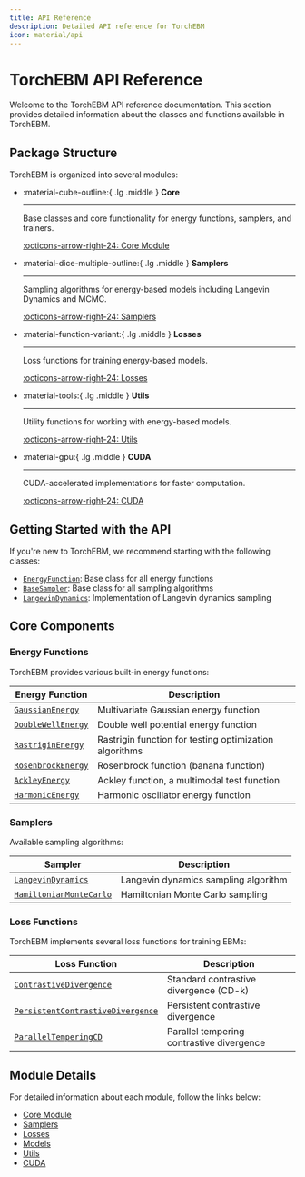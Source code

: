 ```yaml
---
title: API Reference
description: Detailed API reference for TorchEBM
icon: material/api
---
```


# TorchEBM API Reference

Welcome to the TorchEBM API reference documentation. This section provides detailed information about the classes and functions available in TorchEBM.

## Package Structure

TorchEBM is organized into several modules:

<div class="grid cards" markdown>

-   :material-cube-outline:{ .lg .middle } __Core__

    ---

    Base classes and core functionality for energy functions, samplers, and trainers.

    [:octicons-arrow-right-24: Core Module](./torchebm/core)

-   :material-dice-multiple-outline:{ .lg .middle } __Samplers__

    ---

    Sampling algorithms for energy-based models including Langevin Dynamics and MCMC.

    [:octicons-arrow-right-24: Samplers](./torchebm/samplers)

-   :material-function-variant:{ .lg .middle } __Losses__

    ---

    Loss functions for training energy-based models.

    [:octicons-arrow-right-24: Losses](./torchebm/losses)

-   :material-tools:{ .lg .middle } __Utils__

    ---

    Utility functions for working with energy-based models.

    [:octicons-arrow-right-24: Utils](./torchebm/utils)
    
-   :material-gpu:{ .lg .middle } __CUDA__

    ---

    CUDA-accelerated implementations for faster computation.

    [:octicons-arrow-right-24: CUDA](./torchebm/cuda)

</div>

## Getting Started with the API

If you're new to TorchEBM, we recommend starting with the following classes:

- [`EnergyFunction`](./torchebm/core/energy_function/classes/EnergyFunction): Base class for all energy functions
- [`BaseSampler`](./torchebm/core/basesampler/classes/BaseSampler): Base class for all sampling algorithms
- [`LangevinDynamics`](./torchebm/samplers/langevin_dynamics/classes/LangevinDynamics): Implementation of Langevin dynamics sampling

## Core Components

### Energy Functions

TorchEBM provides various built-in energy functions:

| Energy Function | Description |
| --------------- | ----------- |
| [`GaussianEnergy`](./torchebm/core/energy_function/classes/GaussianEnergy.md) | Multivariate Gaussian energy function |
| [`DoubleWellEnergy`](./torchebm/core/energy_function/classes/DoubleWellEnergy.md) | Double well potential energy function |
| [`RastriginEnergy`](./torchebm/core/energy_function/classes/RastriginEnergy.md) | Rastrigin function for testing optimization algorithms |
| [`RosenbrockEnergy`](./torchebm/core/energy_function/classes/RosenbrockEnergy.md) | Rosenbrock function (banana function) |
| [`AckleyEnergy`](./torchebm/core/energy_function/classes/AckleyEnergy.md) | Ackley function, a multimodal test function |
| [`HarmonicEnergy`](./torchebm/core/energy_function/classes/HarmonicEnergy.md) | Harmonic oscillator energy function |

### Samplers

Available sampling algorithms:

| Sampler | Description |
| ------- | ----------- |
| [`LangevinDynamics`](./torchebm/samplers/langevin_dynamics/classes/LangevinDynamics.md) | Langevin dynamics sampling algorithm |
| [`HamiltonianMonteCarlo`](./torchebm/samplers/mcmc/classes/HamiltonianMonteCarlo.md) | Hamiltonian Monte Carlo sampling |

### Loss Functions

TorchEBM implements several loss functions for training EBMs:

| Loss Function | Description |
| ------------- | ----------- |
| [`ContrastiveDivergence`](./torchebm/losses/contrastive_divergence/classes/ContrastiveDivergence.md) | Standard contrastive divergence (CD-k) |
| [`PersistentContrastiveDivergence`](./torchebm/losses/contrastive_divergence/classes/PersistentContrastiveDivergence.md) | Persistent contrastive divergence |
| [`ParallelTemperingCD`](./torchebm/losses/contrastive_divergence/classes/ParallelTemperingCD.md) | Parallel tempering contrastive divergence |

## Module Details

For detailed information about each module, follow the links below:

- [Core Module](./torchebm/core)
- [Samplers](./torchebm/samplers)
- [Losses](./torchebm/losses)
- [Models](./torchebm/models)
- [Utils](./torchebm/utils)
- [CUDA](./torchebm/cuda)

